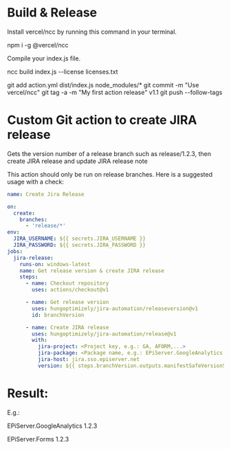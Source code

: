 # Build & Release


Install vercel/ncc by running this command in your terminal.

npm i -g @vercel/ncc

Compile your index.js file.

ncc build index.js --license licenses.txt

git add action.yml dist/index.js node_modules/*
git commit -m "Use vercel/ncc"
git tag -a -m "My first action release" v1.1
git push --follow-tags

# Custom Git action to create JIRA release

Gets the version number of a release branch such as release/1.2.3, then create JIRA release and update JIRA release note

This action should only be run on release branches. Here is a suggested usage with a check:

```yaml
name: Create Jira Release

on:
  create:
    branches:
      - 'release/*'
env:
  JIRA_USERNAME: ${{ secrets.JIRA_USERNAME }}
  JIRA_PASSWORD: ${{ secrets.JIRA_PASSWORD }}
jobs:
  jira-release:
    runs-on: windows-latest
    name: Get release version & create JIRA release
    steps:
      - name: Checkout repository
        uses: actions/checkout@v1

      - name: Get release version
        uses: hungoptimizely/jira-automation/releaseversion@v1
        id: branchVersion

      - name: Create JIRA release
        uses: hungoptimizely/jira-automation/release@v1
        with:
          jira-project: <Project key, e.g.: GA, AFORM,...>
          jira-package: <Package name, e.g.: EPiServer.GoogleAnalytics, EPiServer.Forms,...>
          jira-host: jira.sso.episerver.net
          version: ${{ steps.branchVersion.outputs.manifestSafeVersionString }}
```
# Result:
E.g.: 

EPiServer.GoogleAnalytics 1.2.3

EPiServer.Forms 1.2.3
